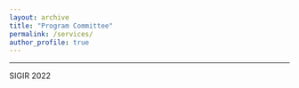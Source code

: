 ```yaml
---
layout: archive
title: "Program Committee"
permalink: /services/
author_profile: true
---
```


------
SIGIR 2022